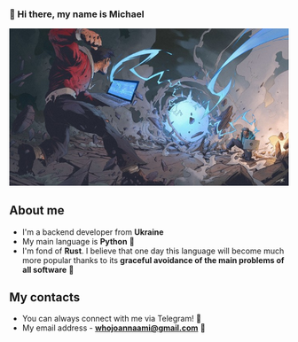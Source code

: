 ### 👋 Hi there, my name is Michael

![Beautiful picture](pic.jpg)

## About me
* I'm a backend developer from **Ukraine**
* My main language is **Python** 🐍
* I'm fond of **Rust**. I believe that one day this language will become much 
  more popular thanks to its **graceful avoidance of the main problems of all software** 👏

## My contacts
* You can always connect with me via Telegram! 📲
* My email address - **whojoannaami@gmail.com** 📩
